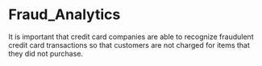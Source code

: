# Fraud_Analytics
It is important that credit card companies are able to recognize fraudulent credit card transactions so that customers are not charged for items that they did not purchase.
